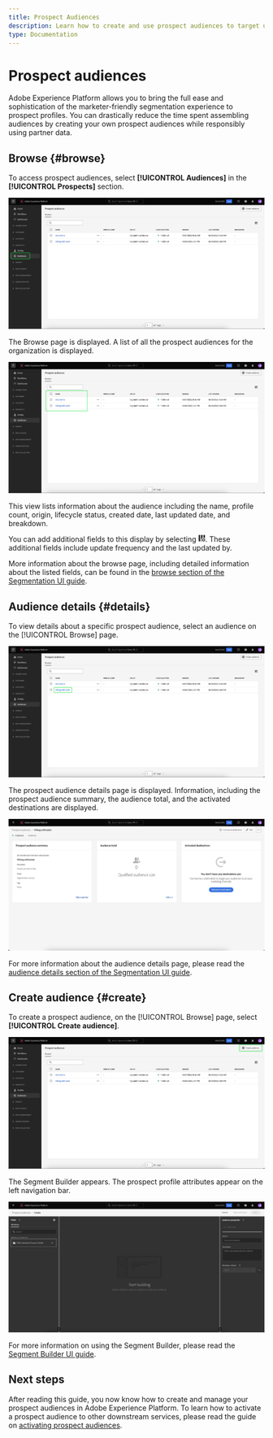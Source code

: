 ```yaml
---
title: Prospect Audiences
description: Learn how to create and use prospect audiences to target unknown customers using third-party information. 
type: Documentation
---
```


# Prospect audiences

Adobe Experience Platform allows you to bring the full ease and sophistication of the marketer-friendly segmentation experience to prospect profiles. You can drastically reduce the time spent assembling audiences by creating your own prospect audiences while responsibly using partner data.

## Browse {#browse}

To access prospect audiences, select **[!UICONTROL Audiences]** in the **[!UICONTROL Prospects]** section.

![The [!UICONTROL Audiences] button is highlighted within the [!UICONTROL Prospects] section.](../images/ui/prospect-audience/prospect-audiences.png)

The Browse page is displayed. A list of all the prospect audiences for the organization is displayed.

![The prospect audiences belonging to the organization are highlighted.](../images/ui/prospect-audience/browse-audiences.png)

This view lists information about the audience including the name, profile count, origin, lifecycle status, created date, last updated date, and breakdown.

You can add additional fields to this display by selecting ![the filter attribute icon](../images/ui/prospect-audience/filter-attribute.png). These additional fields include update frequency and the last updated by.

More information about the browse page, including detailed information about the listed fields, can be found in the [browse section of the Segmentation UI guide](./overview.md#browse).

## Audience details {#details}

To view details about a specific prospect audience, select an audience on the [!UICONTROL Browse] page.

![A specific prospect audience is highlighted.](../images/ui/prospect-audience/select-specific-audience.png)

The prospect audience details page is displayed. Information, including the prospect audience summary, the audience total, and the activated destinations are displayed.

![The prospect audience details page is displayed.](../images/ui/prospect-audience/audience-details.png)

For more information about the audience details page, please read the [audience details section of the Segmentation UI guide](./overview.md).

## Create audience {#create}

To create a prospect audience, on the [!UICONTROL Browse] page, select **[!UICONTROL Create audience]**.

![The [!UICONTROL Create audience] button is highlighted on the prospect audience browse page.](../images/ui/prospect-audience/select-create-audience.png)

The Segment Builder appears. The prospect profile attributes appear on the left navigation bar. 

![The Segment Builder is displayed. Note that the only available attributes are for the Prospect Profile class.](../images/ui/prospect-audience/segment-builder.png)

For more information on using the Segment Builder, please read the [Segment Builder UI guide](./segment-builder.md).

## Next steps

After reading this guide, you now know how to create and manage your prospect audiences in Adobe Experience Platform. To learn how to activate a prospect audience to other downstream services, please read the guide on [activating prospect audiences](../../destinations/ui/activate-prospect-audiences.md).
